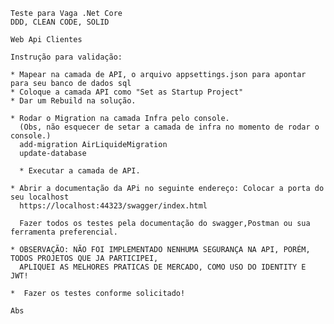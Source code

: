 	Teste para Vaga .Net Core
	DDD, CLEAN CODE, SOLID

	Web Api Clientes

	Instrução para validação:

	* Mapear na camada de API, o arquivo appsettings.json para apontar para seu banco de dados sql
	* Coloque a camada API como "Set as Startup Project" 
	* Dar um Rebuild na solução.
	
	* Rodar o Migration na camada Infra pelo console. 
	  (Obs, não esquecer de setar a camada de infra no momento de rodar o console.)
	  add-migration AirLiquideMigration
	  update-database
	  
	  * Executar a camada de API.
	    
	* Abrir a documentação da APi no seguinte endereço: Colocar a porta do seu localhost
	  https://localhost:44323/swagger/index.html 
	  
	  Fazer todos os testes pela documentação do swagger,Postman ou sua ferramenta preferencial.
	
	* OBSERVAÇÃO: NÃO FOI IMPLEMENTADO NENHUMA SEGURANÇA NA API, PORÉM, TODOS PROJETOS QUE JA PARTICIPEI, 
	  APLIQUEI AS MELHORES PRATICAS DE MERCADO, COMO USO DO IDENTITY E JWT!
	
	*  Fazer os testes conforme solicitado!
	
	Abs
	
	
